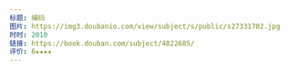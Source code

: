 ```yaml
---
标题: 编码
图片: https://img3.doubanio.com/view/subject/s/public/s27331702.jpg
时时: 2010
链接: https://book.douban.com/subject/4822685/
评价: 6★★★★
---
```


